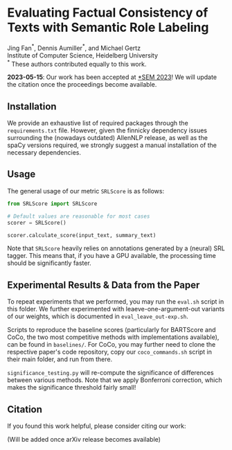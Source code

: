 # Evaluating Factual Consistency of Texts with Semantic Role Labeling
Jing Fan<sup>\*</sup>, Dennis Aumiller<sup>\*</sup>, and Michael Gertz  
Institute of Computer Science, Heidelberg University  
<sup>\*</sup> These authors contributed equally to this work.

**2023-05-15**: Our work has been accepted at [\*SEM 2023](https://sites.google.com/view/starsem2023)! We will update the citation once the proceedings become available.

## Installation
We provide an exhaustive list of required packages through the `requirements.txt` file.
However, given the finnicky dependency issues surrounding the (nowadays outdated) AllenNLP release, as well as the spaCy versions required,
we strongly suggest a manual installation of the necessary dependencies.


## Usage
The general usage of our metric `SRLScore` is as follows:

```python
from SRLScore import SRLScore

# Default values are reasonable for most cases
scorer = SRLScore()

scorer.calculate_score(input_text, summary_text)
```

Note that `SRLScore` heavily relies on annotations generated by a (neural) SRL tagger.
This means that, if you have a GPU available, the processing time should be significantly faster.

## Experimental Results & Data from the Paper
To repeat experiments that we performed, you may run the `eval.sh` script in this folder.
We further experimented with leaeve-one-argument-out variants of our weights, which is documented in `eval_leave_out-exp.sh`.

Scripts to reproduce the baseline scores (particularly for BARTScore and CoCo, the two most competitive methods with implementations available),
can be found in `baselines/`.
For CoCo, you may further need to clone the respective paper's code repository, copy our `coco_commands.sh` script in their main folder,
and run from there.

`significance_testing.py` will re-compute the significance of differences between various methods.
Note that we apply Bonferroni correction, which makes the significance threshold fairly small!


## Citation

If you found this work helpful, please consider citing our work:

(Will be added once arXiv release becomes available)
